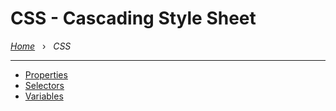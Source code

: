 # CSS - Cascading Style Sheet

*[Home](../README.md)* &nbsp; › &nbsp; 
*CSS*

---

- [Properties](./properties.md)
- [Selectors](./selectors.md)
- [Variables](./variables.md)
